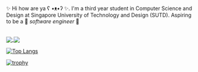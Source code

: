 ✨ Hi how are ya ʕ •ᴥ•ʔ ✨. I'm a third year student in Computer Science and Design at Singapore University of Technology and Design (SUTD). Aspiring to be a 
🌠<i> software engineer </i> 🌠
<br>
<br>

<a href="https://github.com/anuraghazra/github-readme-stats">
  <img align="center" src="https://github-readme-stats.vercel.app/api?username=Jarron-Ng&show_icons=true&theme=radical&count_private=true" />
</a>
<a href="https://github.com/anuraghazra/github-readme-stats">
  <img align="center" src="https://github-readme-stats.vercel.app/api/top-langs/?username=Jarron-Ng&layout=compact&theme=radical" />
</a>


[![Top Langs]()]()

[![trophy](https://github-profile-trophy.vercel.app/?username=Jarron-Ng&theme=onedark&row=2&column=3)](https://github.com/ryo-ma/github-profile-trophy)

<!--
**Jarron-Ng/Jarron-Ng** is a ✨ _special_ ✨ repository because its `README.md` (this file) appears on your GitHub profile.

Here are some ideas to get you started:

- 🔭 I’m currently working on ...
- 🌱 I’m currently learning ...
- 👯 I’m looking to collaborate on ...
- 🤔 I’m looking for help with ...
- 💬 Ask me about ...
- 📫 How to reach me: ...
- 😄 Pronouns: ...
- ⚡ Fun fact: ...
-->
